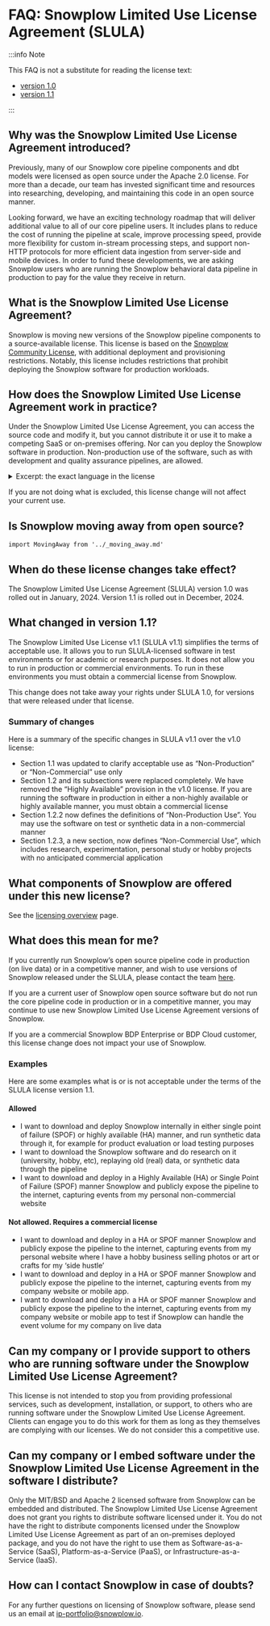 # FAQ: Snowplow Limited Use License Agreement (SLULA)

:::info Note

This FAQ is not a substitute for reading the license text:

* [version 1.0](/limited-use-license-1.0/)
* [version 1.1](/limited-use-license-1.1/)

:::

## Why was the Snowplow Limited Use License Agreement introduced?

Previously, many of our Snowplow core pipeline components and dbt models were licensed as open source under the Apache 2.0 license. For more than a decade, our team has invested significant time and resources into researching, developing, and maintaining this code in an open source manner.

Looking forward, we have an exciting technology roadmap that will deliver additional value to all of our core pipeline users. It includes plans to reduce the cost of running the pipeline at scale, improve processing speed, provide more flexibility for custom in-stream processing steps, and support non-HTTP protocols for more efficient data ingestion from server-side and mobile devices. In order to fund these developments, we are asking Snowplow users who are running the Snowplow behavioral data pipeline in production to pay for the value they receive in return.

## What is the Snowplow Limited Use License Agreement?

Snowplow is moving new versions of the Snowplow pipeline components to a source-available license. This license is based on the [Snowplow Community License](/docs/resources/community-license-faq/index.md), with additional deployment and provisioning restrictions. Notably, this license includes restrictions that prohibit deploying the Snowplow software for production workloads.

## How does the Snowplow Limited Use License Agreement work in practice?

Under the Snowplow Limited Use License Agreement, you can access the source code and modify it, but you cannot distribute it or use it to make a competing SaaS or on-premises offering. Nor can you deploy the Snowplow software in production. Non-production use of the software, such as with development and quality assurance pipelines, are allowed.

<details>
<summary>Excerpt: the exact language in the license</summary>

Licensee is not granted the right to, and Licensee shall not, exercise the License for any Competing Use, and Licensee may exercise the License only for Non-Production Use or Non-Commercial Use.

* “Competing Use” is making available any on-premises or distributed software product, or any software-as-a-service, platform-as-a-service, infrastructure-as-a-service, or other similar online service, that competes with any products or services that Snowplow or any of its affiliates provides using the Software.

* “Non-Production Use” means any use of the Software to process test or synthetic data to evaluate the sufficiency of the Software for use by Licensee.

* “Non-Commercial Use” is only: (a) personal use for research, experiment, personal study, or hobby projects, without any anticipated commercial application, or (b) use for teaching purposes by lecturers of a school or university.

</details>

If you are not doing what is excluded, this license change will not affect your current use.

## Is Snowplow moving away from open source?

```mdx-code-block
import MovingAway from '../_moving_away.md'
```

<MovingAway/>

## When do these license changes take effect?

The Snowplow Limited Use License Agreement (SLULA) version 1.0 was rolled out in January, 2024. Version 1.1 is rolled out in December, 2024.

## What changed in version 1.1?

The Snowplow Limited Use License v1.1 (SLULA v1.1) simplifies the terms of acceptable use. It allows you to run SLULA-licensed software in test environments or for academic or research purposes. It does not allow you to run in production or commercial environments. To run in these environments you must obtain a commercial license from Snowplow.

This change does not take away your rights under SLULA 1.0, for versions that were released under that license.

### Summary of changes

Here is a summary of the specific changes in SLULA v1.1 over the v1.0 license:

* Section 1.1 was updated to clarify acceptable use as “Non-Production” or “Non-Commercial” use only
* Section 1.2 and its subsections were replaced completely. We have removed the “Highly Available” provision in the v1.0 license. If you are running the software in production in either a non-highly available or highly available manner, you must obtain a commercial license
* Section 1.2.2 now defines the definitions of “Non-Production Use”. You may use the software on test or synthetic data in a non-commercial manner
* Section 1.2.3, a new section, now defines “Non-Commercial Use”, which includes research, experimentation, personal study or hobby projects with no anticipated commercial application

## What components of Snowplow are offered under this new license?

See the [licensing overview](/docs/resources/copyright-license/index.md) page.

## What does this mean for me?

If you currently run Snowplow’s open source pipeline code in production (on live data) or in a competitive manner, and wish to use versions of Snowplow released under the SLULA, please contact the team [here](https://snowplow.io/snowplow-oss-license-change/).

If you are a current user of Snowplow open source software but do not run the core pipeline code in production or in a competitive manner, you may continue to use new Snowplow Limited Use License Agreement versions of Snowplow.

If you are a commercial Snowplow BDP Enterprise or BDP Cloud customer, this license change does not impact your use of Snowplow.

### Examples

Here are some examples what is or is not acceptable under the terms of the SLULA license version 1.1.

#### Allowed

* I want to download and deploy Snowplow internally in either single point of failure (SPOF) or highly available (HA) manner, and run synthetic data through it, for example for product evaluation or load testing purposes
* I want to download the Snowplow software and do research on it (university, hobby, etc), replaying old (real) data, or synthetic data through the pipeline
* I want to download and deploy in a Highly Available (HA) or Single Point of Failure (SPOF) manner Snowplow and publicly expose the pipeline to the internet, capturing events from my personal non-commercial website

#### Not allowed. Requires a commercial license

* I want to download and deploy in a HA or SPOF manner Snowplow and publicly expose the pipeline to the internet, capturing events from my personal website where I have a hobby business selling photos or art or crafts for my ‘side hustle’
* I want to download and deploy in a HA or SPOF manner Snowplow and publicly expose the pipeline to the internet, capturing events from my company website or mobile app.
* I want to download and deploy in a HA or SPOF manner Snowplow and publicly expose the pipeline to the internet, capturing events from my company website or mobile app to test if Snowplow can handle the event volume for my company on live data

## Can my company or I provide support to others who are running software under the Snowplow Limited Use License Agreement?

This license is not intended to stop you from providing professional services, such as development, installation, or support, to others who are running software under the Snowplow Limited Use License Agreement. Clients can engage you to do this work for them as long as they themselves are complying with our licenses. We do not consider this a competitive use.

## Can my company or I embed software under the Snowplow Limited Use License Agreement in the software I distribute?

Only the MIT/BSD and Apache 2 licensed software from Snowplow can be embedded and distributed. The Snowplow Limited Use License Agreement does not grant you rights to distribute software licensed under it. You do not have the right to distribute components licensed under the Snowplow Limited Use License Agreement as part of an on-premises deployed package, and you do not have the right to use them as Software-as-a-Service (SaaS), Platform-as-a-Service (PaaS), or Infrastructure-as-a-Service (IaaS).

## How can I contact Snowplow in case of doubts?

For any further questions on licensing of Snowplow software, please send us an email at [ip-portfolio@snowplow.io](mailto:ip-portfolio@snowplow.io).
